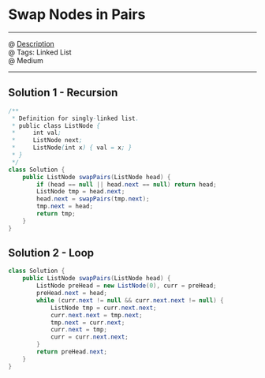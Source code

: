 # Swap Nodes in Pairs
------------------
@ [Description](https://leetcode.com/problems/swap-nodes-in-pairs/)  
@ Tags: Linked List  
@ Medium

------------------
## Solution 1 - Recursion
```java
/**
 * Definition for singly-linked list.
 * public class ListNode {
 *     int val;
 *     ListNode next;
 *     ListNode(int x) { val = x; }
 * }
 */
class Solution {
    public ListNode swapPairs(ListNode head) {
        if (head == null || head.next == null) return head;
        ListNode tmp = head.next;
        head.next = swapPairs(tmp.next);
        tmp.next = head;
        return tmp;
    }
}
```

## Solution 2 - Loop
```java
class Solution {
    public ListNode swapPairs(ListNode head) {
        ListNode preHead = new ListNode(0), curr = preHead;
        preHead.next = head;
        while (curr.next != null && curr.next.next != null) {
            ListNode tmp = curr.next.next;
            curr.next.next = tmp.next;
            tmp.next = curr.next;
            curr.next = tmp;
            curr = curr.next.next;
        }
        return preHead.next;
    }
}
```
